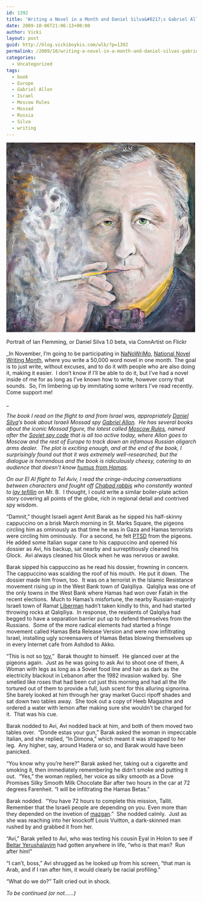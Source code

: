 ```yaml
---
id: 1392
title: 'Writing a Novel in a Month and Daniel Silva&#8217;s Gabriel Allon'
date: 2009-10-06T21:06:13+00:00
author: Vicki
layout: post
guid: http://blog.vickiboykis.com/wlb/?p=1392
permalink: /2009/10/writing-a-novel-in-a-month-and-daniel-silvas-gabriel-allon/
categories:
  - Uncategorized
tags:
  - book
  - Europe
  - Gabriel Allon
  - Israel
  - Moscow Rules
  - Mossad
  - Russia
  - Silva
  - writing
---
```

<div id="attachment_1393" style="width: 510px" class="wp-caption aligncenter">
  <a href="https://raw.githubusercontent.com/veekaybee/wlb/gh-pages/assets/images/2009/10/flemming.jpg"><img class="size-full wp-image-1393" title="flemming" src="https://raw.githubusercontent.com/veekaybee/wlb/gh-pages/assets/images/2009/10/flemming.jpg" alt="Portrait of Ian Flemming, or Daniel Silva 1.0 beta" width="500" height="500" /></a>
  
  <p class="wp-caption-text">
    Portrait of Ian Flemming, or Daniel Silva 1.0 beta, via ConnArtist on Flickr
  </p>
</div>

_In November, I&#8217;m going to be participating in [NaNoWriMo](http://www.nanowrimo.org/), [National Novel Writing Month](http://www.nanowrimo.org/eng/user/510214), where you write a 50,000 word novel in one month. The goal is to just write, without excuses, and to do it with people who are also doing it, making it easier.  I don&#8217;t know if I&#8217;ll be able to do it, but I&#8217;ve had a novel inside of me for as long as I&#8217;ve known how to write, however corny that sounds.  So, I&#8217;m limbering up by immitating some writers I&#8217;ve read recently. Come support me!
  
_ 

_The book I read on the flight to and from Israel was, appropriately [Daniel Silva](http://www.danielsilvabooks.com/content/index.asp)&#8216;s book about Israeli Mossad spy [Gabriel Allon](http://www.danielsilvabooks.com/content/more_allon.asp).  He has several books about the iconic Mossad figure, the latest called [Moscow Rules](http://www.danielsilvabooks.com/books/moscow_rules.asp?id=desc), named after the [Soviet spy code](http://en.wikipedia.org/wiki/The_Moscow_Rules) that is all too active today, where Allon goes to Moscow and the rest of Europe to track down an infamous Russian oligarch arms dealer.  The plot is exciting enough, and at the end of the book, I surprisingly found out that it was extremely well-researched, but the dialogue is horrendous and the book is ridiculously cheesy, catering to an audience that doesn&#8217;t know [humus from Hamas](http://www.forward.com/articles/13679/)._ 

_On our El Al flight to Tel Aviv, I read the cringe-inducing conversations between characters and fought off [Chabad rabbis](http://en.wikipedia.org/wiki/Chabad) who constantly wanted to [lay tefillin](http://en.wikipedia.org/wiki/Tefillin)_ on Mr. B.  I thought, I could write a similar boiler-plate action story covering all points of the globe, rich in regional detail and contrived spy wisdom.

&#8220;Damnit,&#8221; thought Israeli agent Amit Barak as he sipped his half-skinny cappuccino on a brisk March morning in St. Marks Square, the pigeons circling him as ominously as that time he was in Gaza and Hamas terrorists were circling him ominously.  For a second, he felt [PTSD](https://www.google.com/health/ref/Post-traumatic+stress+disorder) from the pigeons. He added some Italian sugar cane to his cappuccino and opened his dossier as Avi, his backup, sat nearby and surreptitiously cleaned his Glock.  Avi always cleaned his Glock when he was nervous or awake.

Barak sipped his cappuccino as he read his dossier, frowning in concern.  The cappuccino was scalding the roof of his mouth.  He put it down.  The dossier made him frown, too.  It was on a terrorist in the Islamic Resistance movement rising up in the West Bank town of Qalqiliya.  Qalqilya was one of the only towns in the West Bank where Hamas had won over Fatah in the recent elections.  Much to Hamas&#8217;s misfortune, the nearby Russian-majority Israeli town of Ramat [Liberman](http://en.wikipedia.org/wiki/Avigdor_Lieberman) hadn&#8217;t taken kindly to this, and had started throwing rocks at Qalqiliya.  In response, the residents of Qalqilya had begged to have a separation barrier put up to defend themselves from the Russians.  Some of the more radical elements had started a fringe movement called Hamas Beta Release Version and were now infiltrating Israel, installing ugly screensavers of Hamas Betas blowing themselves up in every Internet cafe from Ashdod to Akko.

&#8220;This is not so [tov](http://wiki.answers.com/Q/How_do_you_translate_%27good%27_into_Hebrew),&#8221;  Barak thought to himself.  He glanced over at the pigeons again.  Just as he was going to ask Avi to shoot one of them, A Woman with legs as long as a Soviet food line and hair as dark as the electricity blackout in Lebanon after the 1982 invasion walked by.  She smelled like roses that had been cut just this morning and had all the life tortured out of them to provide a full, lush scent for this alluring signorina.   She barely looked at him through her gray market Gucci ripoff shades and sat down two tables away.  She took out a copy of Heeb Magazine and ordered a water with lemon after making sure she wouldn&#8217;t be charged for it.  That was his cue.

Barak nodded to Avi, Avi nodded back at him, and both of them moved two tables over.  &#8220;Donde estas your gun,&#8221; Barak asked the woman in impeccable Italian, and she replied, &#8220;In Dimona,&#8221; which meant it was strapped to her leg.  Any higher, say, around Hadera or so, and Barak would have been panicked.

&#8220;You know why you&#8217;re here?&#8221; Barak asked her, taking out a cigarette and smoking it, then immediately remembering he didn&#8217;t smoke and putting it out.  &#8220;Yes,&#8221; the woman replied, her voice as silky smooth as a Dove Promises Silky Smooth Milk Chocolate Bar after two hours in the car at 72 degrees Farenheit. &#8220;I will be infiltrating the Hamas Betas.&#8221;

Barak nodded.  &#8220;You have 72 hours to complete this mission, Tallit.  Remember that the Israeli people are depending on you. Even more than they depended on the invetion of [mazgan](http://www.allbiz.co.il/e-k/data/177476_%D7%9E%D7%96%D7%92%D7%9F%20126%20LG.JPG).&#8221;  She nodded calmly.  Just as she was reaching into her knockoff Louis Vuitton, a dark-skinned man rushed by and grabbed it from her.

&#8220;Avi,&#8221; Barak yelled to Avi, who was texting his cousin Eyal in Holon to see if [Beitar Yerushalayim](http://en.wikipedia.org/wiki/Beitar_Jerusalem_F.C.) had gotten anywhere in life, &#8220;who is that man?  Run after him!&#8221;

&#8220;I can&#8217;t, boss,&#8221; Avi shrugged as he looked up from his screen, &#8220;that man is Arab, and if I ran after him, it would clearly be racial profiling.&#8221;

&#8220;What do we do?&#8221; Talit cried out in shock.

_To be continued (or not&#8230;&#8230;)_